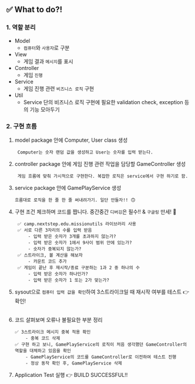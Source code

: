 ## ✅ What to do?!

### 1. 역할 분리

+ Model
    + ```컴퓨터```와 ```사용자```로 구분
+ View
    + 게임 결과 ```메시지```를 표시
+ Controller
    + 게임 ```진행```
+ Service
    + 게임 진행 관련 ```비즈니스 로직``` 구현
+ Util
    + Service 단의 비즈니스 로직 구현에 필요한 validation check, exception 등의 기능 모아두기

### 2. 구현 흐름

1) model package 안에 Computer, User class 생성
   ~~~
    Computer는 숫자 랜덤 값을 생성하고 User는 숫자를 입력 받는다.
   ~~~

2) controller package 안에 게임 진행 관련 작업을 담당할 GameController 생성
   ~~~
    게임 흐름에 맞춰 가시적으로 구현한다. 복잡한 로직은 service에서 구현 하기로 함.
   ~~~

3) service package 안에 GamePlayService 생성
   ~~~
   흐름대로 로직을 한 줄 한 줄 써내려가기. 일단 만들자!! 🙃
   ~~~

4) 구현 조건 체크하며 코드를 짭니다. 중간중간 ```디버깅```은 필수!! & ```구글링``` 만세! 🙌
   ~~~
    ✅ camp.nextstep.edu.missionutils 라이브러리 사용
    ✅ 서로 다른 3자리의 수를 입력 받음
        - 입력 받은 숫자가 3개를 초과하지 않는가?
        - 입력 받은 숫자가 1에서 9사이 범위 안에 있는가?
        - 숫자가 중복되지 않는가?
    ✅ 스트라이크, 볼 계산을 해보자
        - 카운트 코드 추가
    ✅ 게임이 끝난 후 재시작/종료 구분하는 1과 2 중 하나의 수
        - 입력 받은 숫자가 하나인가?
        - 입력 받은 숫자가 1 또는 2가 맞는가?
    ~~~

5) sysout으로 ```컴퓨터 입력 값을 확인```하여 3스트라이크일 때 재시작 여부를 테스트 👉 확인! <br><br>
6) 코드 살펴보며 오류나 불필요한 부분 정리
    ~~~
    ✅ 3스트라이크 메시지 중복 적용 확인
        - 중복 코드 삭제
    ✅ 구현 하고 보니, GamePlayService의 로직이 처음 생각했던 GameController의 역할을 대체하고 있음을 확인 
        - GamePlayService의 코드를 GameController로 이전하여 테스트 진행
        - 정상 동작 확인 후, GamePlayService 삭제
   ~~~
7) Application Test 실행 👉 BUILD SUCCESSFUL!!
